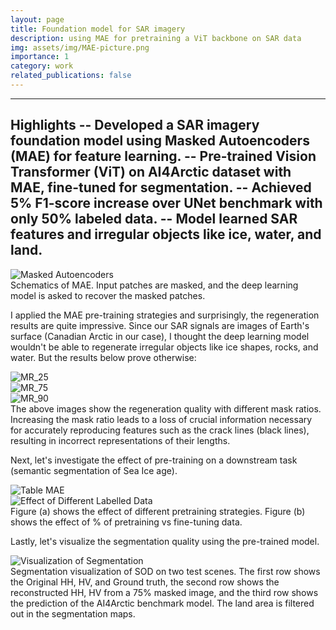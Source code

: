 ```yaml
---
layout: page
title: Foundation model for SAR imagery
description: using MAE for pretraining a ViT backbone on SAR data
img: assets/img/MAE-picture.png
importance: 1
category: work
related_publications: false
---
```


---
Highlights
-- Developed a SAR imagery foundation model using Masked Autoencoders (MAE) for feature learning.
-- Pre-trained Vision Transformer (ViT) on AI4Arctic dataset with MAE, fine-tuned for segmentation.
-- Achieved 5% F1-score increase over UNet benchmark with only 50% labeled data.
-- Model learned SAR features and irregular objects like ice, water, and land.
---

<div class="project-gallery row text-center">
    <div class="col-sm mt-3 mt-md-0">
        <img src="{{ '/assets/img/masked_autoencoders.png' | relative_url }}" alt="Masked Autoencoders" data-title="Schematics of MAE" class="img-fluid rounded z-depth-1">
    </div>
</div>
<div class="caption">
    Schematics of MAE. Input patches are masked, and the deep learning model is asked to recover the masked patches.
</div>

<p>
I applied the MAE pre-training strategies and surprisingly, the regeneration results are quite impressive. Since our SAR signals are images of Earth's surface (Canadian Arctic in our case), I thought the deep learning model wouldn't be able to regenerate irregular objects like ice shapes, rocks, and water. But the results below prove otherwise:
</p>

<div class="project-gallery row text-center">
    <div class="col-sm-8 mt-3 mt-md-0">
        <img src="{{ '/assets/img/MR_25.png' | relative_url }}" alt="MR_25" data-title="Mask Ratio 25%" class="img-fluid rounded z-depth-1">
    </div>
    <div class="col-sm-8 mt-3 mt-md-0">
        <img src="{{ '/assets/img/MR_75.png' | relative_url }}" alt="MR_75" data-title="Mask Ratio 75%" class="img-fluid rounded z-depth-1">
    </div>
    <div class="col-sm-8 mt-3 mt-md-0">
        <img src="{{ '/assets/img/MR_90.png' | relative_url }}" alt="MR_90" data-title="Mask Ratio 90%" class="img-fluid rounded z-depth-1">
    </div>
</div>
<div class="caption">
    The above images show the regeneration quality with different mask ratios. Increasing the mask ratio leads to a loss of crucial information necessary for accurately reproducing features such as the crack lines (black lines), resulting in incorrect representations of their lengths.
</div>

<p>
Next, let's investigate the effect of pre-training on a downstream task (semantic segmentation of Sea Ice age).
</p>

<div class="project-gallery row justify-content-sm-center">
    <div class="col-sm-6 mt-3 mt-md-0">
        <img src="{{ '/assets/img/Table_MAE.png' | relative_url }}" alt="Table MAE" data-title="Effect of Pretraining Strategies" class="img-fluid rounded z-depth-1">
    </div>
    <div class="col-sm-6 mt-3 mt-md-0">
        <img src="{{ '/assets/img/table_mae2.png' | relative_url }}" alt="Effect of Different Labelled Data" data-title="Effect of Pretraining vs Fine-tuning Data" class="img-fluid rounded z-depth-1">
    </div>
</div>
<div class="caption">
    Figure (a) shows the effect of different pretraining strategies. Figure (b) shows the effect of % of pretraining vs fine-tuning data.
</div>

<p>
Lastly, let's visualize the segmentation quality using the pre-trained model.
</p>

<div class="project-gallery row justify-content-sm-center">
    <div class="col-sm mt-3 mt-md-0">
        <img src="{{ '/assets/img/viz_combined.png' | relative_url }}" alt="Visualization of Segmentation" data-title="Segmentation Visualization" class="img-fluid rounded z-depth-1">
    </div>
</div>
<div class="caption">
    Segmentation visualization of SOD on two test scenes. The first row shows the Original HH, HV, and Ground truth,
the second row shows the reconstructed HH, HV from a 75% masked image, and the third row shows the prediction of the AI4Arctic
benchmark model. The land area is filtered out in the segmentation maps.
</div>
